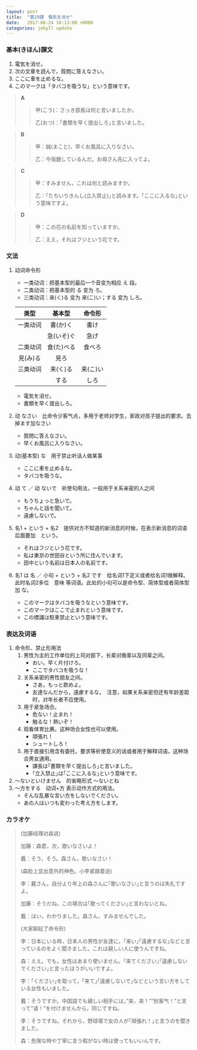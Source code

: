 ```yaml
---
layout: post
title:  "第29課　電気を消せ"
date:   2017-06-24 16:13:00 +0800
categories: jekyll update
---
```


### 基本(きほん)課文
1. 電気を消せ。
2. 次の文章を読んで，質問に答えなさい。
3. ここに車を止めるな。
4. このマークは「タバコを吸うな」という意味です。

> **A**
> > 甲(こう)：さっき部長は何と言いましたか。
> > 
> > 乙(おつ)：｢書類を早く提出しろ｣と言いました。

> **B**
> > 甲：誠(まこと)，早くお風呂に入りなさい。
> > 
> > 乙：今宿題しているんだ。お母さん先に入ってよ。

> **C**
> > 甲：すみません，これは何と読みますか。
> > 
> > 乙：｢たちいりきんし(立入禁止)｣と読みます。｢ここに入るな｣という意味ですよ。

> **D**
> > 甲：この花の名前を知っていますか。
> > 
> > 乙：ええ，それはフジという花です。

### 文法
1. 动词命令形
	* 一类动词：把基本型的最后一个音变为相应 え 段。
	* 二类动词：把基本型的 る 变为 ろ。
	* 三类动词：来(く)る 变为 来(こ)い；する 变为 しろ。

	类型|基本型|命令形
	:--:|:--:|:--:|
	一类动词|書(か)く|書け
	　|急(いそ)ぐ|急げ|
	二类动词|食(た)べる|食べろ
	 |見(み)る|見ろ
	三类动词|来(く)る|来(こ)い
	　|する|しろ
	
	* 電気を消せ。
	* 書類を早く提出しろ。
2. 动 なさい　比命令少客气点，多用于老师对学生，家政对孩子提出的要求。去掉ます加なさい
	* 質問に答えなさい。
	* 早くお風呂に入りなさい。
3. 动(基本型) な　用于禁止听话人做某事
	* ここに車を止めるな。
	* タバコを吸うな。
4. 动 て ／ 动 ないで　祈使句用法，一般用于关系亲密的人之间
	* もうちょっと急いで。
	* ちゃんと話を聞いて。
	* 遠慮しないで。
5. 名1 + という + 名2　提供对方不知道的新消息的时候，在表示新消息的词语后面要加　という。
	* それはフジという花です。
	* 私は東京の世田谷という所に住んでいます。
	* 田中という名前は日本人の名前です。
6. 名1 は 名 ／ 小句 + という + 名2 です　给名词1下定义或者给名词1做解释。此时名词2多位　意味 等词语。此处的小句可以是命令型、简体型或者简体型加 な。
	* このマークはタバコを吸うなという意味です。
	* このマークはここで止まれという意味です。
	* この標識は駐車禁止という意味です。

### 表达及词语
1. 命令形、禁止形用法
	1. 男性为主的工作单位的上司对部下，长辈对晚辈以及同辈之间。
		* おい，早く片付けろ。
		* ここでタバコを吸うな！
	2. 关系亲密的男性朋友之间。
		* さあ，もっと飲めよ。
		* 友達なんだから，遠慮するな。　注意，如果关系亲密但还有年龄差距时，对年长者不应使用。
	3. 用于紧急场合。
		* 危ない！止まれ！
		* 触るな！熱いぞ！
	4. 观看体育比赛。这种场合女性也可以使用。
		* 頑張れ！
		* シュートしろ！
	5. 用于直接引用含有委托、要求等祈使意义的话或者用于解释词语。这种场合男女通用。
		* 課長は｢書類を早く提出しろ｣と言いました。
		* ｢立入禁止｣は｢ここに入るな｣という意味です。
2. 〜ないといけません　的省略形式 ～ないとね
3. 〜方をする　动词+方 表示动作方式的用法。
	* そんな乱暴な言い方をしないでください。
	* あの人はいつも変わった考え方をします。

### カラオケ
> (加藤经理对森说)
> 
> 加藤：森君，次，歌いなさいよ！
> 
> 戴：そう，そう。森さん，歌いなさい！
> 
> (森脸上显出意外的神色。小李紧跟着说)
> 
> 李：戴さん，自分より年上の森さんに｢歌いなさい｣と言うのは失礼ですよ。
> 
> 加藤：そうだね。この場合は｢歌ってください｣と言わないとね。
> 
> 戴：はい，わかりました。森さん，すみませんでした。
> 
> (大家聊起了命令形)
> 
> 李：日本にいる時，日本人の男性が友達に，｢来い｣｢遠慮するな｣などと言っているのをよく聞きました。これは親しい人に使うんですね。
> 
> 森：ええ。でも，女性はあまり使いません。｢来てください｣｢遠慮しないでください｣と言ったほうがいいですよ。
> 
> 李：｢ください｣を取って，｢来て｣｢遠慮しないで｣などという言い方をしている女性もいました。
> 
> 戴：そうですか。中国語でも親しい相手には，”来，来！”“别客气！”と言って”请！”を付けませんから，同じですね。
> 
> 李：そうですね。それから，野球場で女の人が｢頑張れ！｣と言うのを聞きました。
> 
> 森：危険な時や丁寧に言う暇がない時は使ってもいいんです。